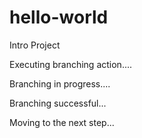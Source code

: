 # hello-world
Intro Project

Executing branching action....

Branching in progress....

Branching successful...

Moving to the next step...

